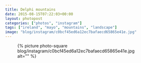 ```yaml
---
title: Delphi mountains
date: 2015-08-15T07:22:03+00:00
layout: photopost
categories: ["photos", "instagram"]
tags: ["ireland", "mayo", "mountains", "landscape"]
image: "blog/instagram/c0bcf45ed6a12ec7bafaecd65865e41e.jpg"
---
```


<figure class="photo photo--square">
  {% picture photo-square blog/instagram/c0bcf45ed6a12ec7bafaecd65865e41e.jpg alt="" %}
</figure>


